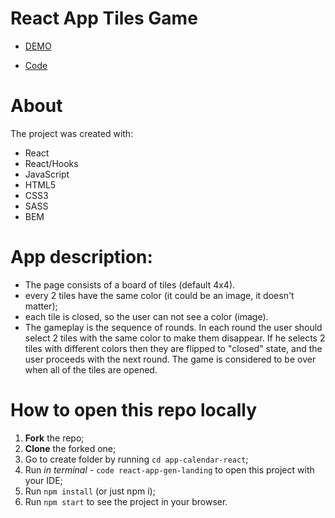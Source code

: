 # React App Tiles Game

- [DEMO](https://leonbohdan.github.io/react-app-tiles-game/)

- [Code](https://github.com/leonbohdan/react-app-tiles-game/tree/develop)

# About

The project was created with:

- React
- React/Hooks
- JavaScript
- HTML5
- CSS3
- SASS
- BEM

# App description:

- The page consists of a board of tiles (default 4x4).
- every 2 tiles have the same color (it could be an image, it doesn't matter); 
- each tile is closed, so the user can not see a color (image). 
- The gameplay is the sequence of rounds. In each round the user should select 2 tiles with the same color to make them disappear. If he selects 2 tiles with different colors then they are flipped to "closed" state, and the user proceeds with the next round. The game is considered to be over when all of the tiles are opened.

# How to open this repo locally

1. **Fork** the repo;
2. **Clone** the forked one;
3. Go to create folder by running `cd app-calendar-react`;
4. Run *in terminal -* `code react-app-gen-landing` to open this project with your IDE;
5. Run `npm install` (or just npm i);
6. Run `npm start` to see the project in your browser.
